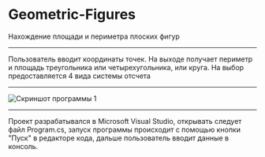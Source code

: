# Geometric-Figures
Нахождение площади и периметра плоских фигур
____
Пользователь вводит координаты точек. На выходе получает
периметр и площадь треугольника или четырехугольника, или круга.
На выбор предоставляется 4 вида системы отсчета
____

![Скриншот программы 1](https://user-images.githubusercontent.com/89964564/146325900-117cde72-aea9-4262-8ec9-188d79b66c56.png)
____
Проект разрабатывался в Microsoft Visual Studio, 
открывать следует файл Program.cs,
запуск программы происходит с помощью кнопки "Пуск" в редакторе кода,
дальше пользователь вводит данные в консоль.
